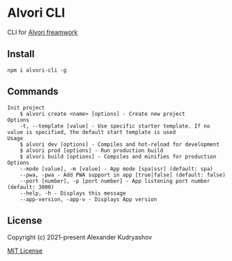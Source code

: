 # Alvori CLI

CLI for [Alvori freamwork](https://github.com/sander111/alvori-app)

## Install

```
npm i alvori-cli -g
```

## Commands

```
Init project
    $ alvori create <name> [options] - Create new project
Options
    -t, --template [value] - Use specific starter template. If no value is specified, the default start template is used
Usage
    $ alvori dev [options] - Compiles and hot-reload for development
    $ alvori prod [options] - Run production build
    $ alvori build [options] - Compiles and minifies for production
Options
    --mode [value], -m [value] - App mode [spa|ssr] (default: spa)
    --pwa, -pwa - Add PWA support in app [true|false] (default: false)
    --port [number], -p [port number] - App listening port number (default: 3000)
    --help, -h - Displays this message
    --app-version, -app-v - Displays App version
```

## License

Copyright (c) 2021-present Alexander Kudryashov

[MIT License](http://en.wikipedia.org/wiki/MIT_License)
